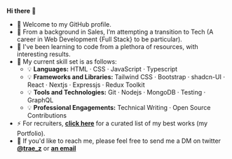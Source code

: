 **Hi there** 👋

- 🔭 Welcome to my GitHub profile.  
- 🧐 From a background in Sales, I’m attempting a transition to Tech (A career in Web Development {Full Stack} to be particular).  
- 👯 I've been learning to code from a plethora of resources, with interesting results. 
- 💪 My current skill set is as follows:  
  - 💡 **Languages:** HTML · CSS · JavaScript · Typescript         
  - 💡 **Frameworks and Libraries:** Tailwind CSS · Bootstrap · shadcn-UI · React · Nextjs · Expressjs · Redux Toolkit
  - 💡 **Tools and Technologies:** Git · Nodejs · MongoDB · Testing · GraphQL
  - 💡 **Professional Engagements:** Technical Writing · Open Source Contributions     
- ⚡ For recruiters, [**click here**](https://github.com/stars/traez/lists/portfolio) for a curated list of my best works (my Portfolio).  
- 💬 If you'd like to reach me, please feel free to send me a DM on twitter [**@trae_z**](https://twitter.com/trae_z) or [**an email**](mailto:traezeokafor@gmail.com)

<!--
**traez/traez** is a ✨ _special_ ✨ repository because its `README.md` (this file) appears on your GitHub profile.

Here are some ideas to get you started:

- 🔭 I’m 
- 🌱 I’m currently learning ...
- 👯 I’m looking to collaborate on ...
- 🤔 I’m looking for help with ...
- 💬 Ask me about ...
- 📫 How to reach me: ...
- 😄 Pronouns: ...
- ⚡ Fun fact: ...
-->
